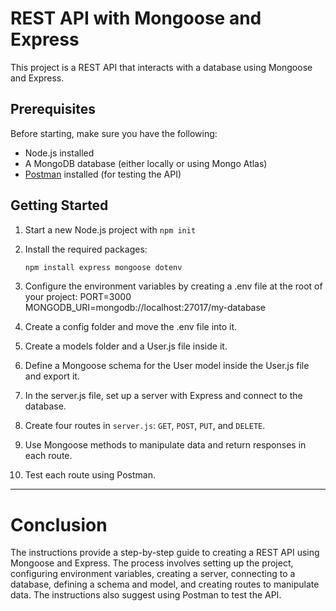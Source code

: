 # REST API with Mongoose and Express

This project is a REST API that interacts with a database using Mongoose and Express.

## Prerequisites

Before starting, make sure you have the following:

- Node.js installed
- A MongoDB database (either locally or using Mongo Atlas)
- [Postman](https://www.postman.com/) installed (for testing the API)

## Getting Started

1. Start a new Node.js project with `npm init`
2. Install the required packages:

   ```sh
   npm install express mongoose dotenv
   ```
3. Configure the environment variables by creating a .env file at the root of your project:
PORT=3000
MONGODB_URI=mongodb://localhost:27017/my-database

4. Create a config folder and move the .env file into it.
5. Create a models folder and a User.js file inside it.
6. Define a Mongoose schema for the User model inside the User.js file and export it.
7. In the server.js file, set up a server with Express and connect to the database. 
8. Create four routes in `server.js`: `GET`, `POST`, `PUT`, and `DELETE`.
9. Use Mongoose methods to manipulate data and return responses in each route.
10. Test each route using Postman.

---
# Conclusion
The instructions provide a step-by-step guide to creating a REST API using Mongoose and Express. 
The process involves setting up the project, configuring environment variables, creating a server,
connecting to a database, defining a schema and model, and creating routes to manipulate data. 
The instructions also suggest using Postman to test the API.

